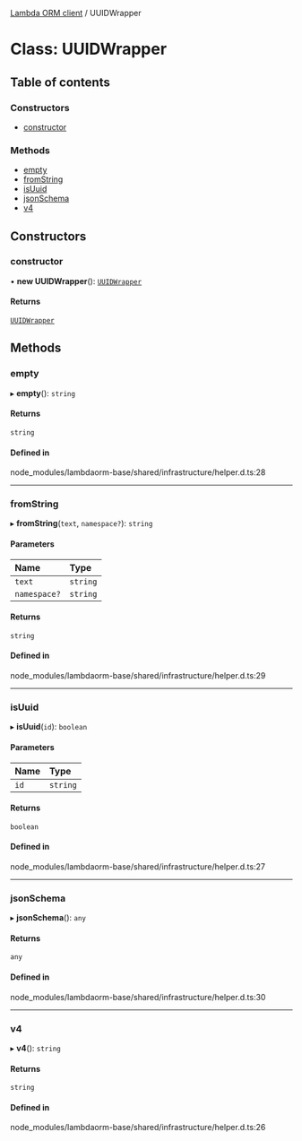 [Lambda ORM client](../README.md) / UUIDWrapper

# Class: UUIDWrapper

## Table of contents

### Constructors

- [constructor](UUIDWrapper.md#constructor)

### Methods

- [empty](UUIDWrapper.md#empty)
- [fromString](UUIDWrapper.md#fromstring)
- [isUuid](UUIDWrapper.md#isuuid)
- [jsonSchema](UUIDWrapper.md#jsonschema)
- [v4](UUIDWrapper.md#v4)

## Constructors

### constructor

• **new UUIDWrapper**(): [`UUIDWrapper`](UUIDWrapper.md)

#### Returns

[`UUIDWrapper`](UUIDWrapper.md)

## Methods

### empty

▸ **empty**(): `string`

#### Returns

`string`

#### Defined in

node_modules/lambdaorm-base/shared/infrastructure/helper.d.ts:28

___

### fromString

▸ **fromString**(`text`, `namespace?`): `string`

#### Parameters

| Name | Type |
| :------ | :------ |
| `text` | `string` |
| `namespace?` | `string` |

#### Returns

`string`

#### Defined in

node_modules/lambdaorm-base/shared/infrastructure/helper.d.ts:29

___

### isUuid

▸ **isUuid**(`id`): `boolean`

#### Parameters

| Name | Type |
| :------ | :------ |
| `id` | `string` |

#### Returns

`boolean`

#### Defined in

node_modules/lambdaorm-base/shared/infrastructure/helper.d.ts:27

___

### jsonSchema

▸ **jsonSchema**(): `any`

#### Returns

`any`

#### Defined in

node_modules/lambdaorm-base/shared/infrastructure/helper.d.ts:30

___

### v4

▸ **v4**(): `string`

#### Returns

`string`

#### Defined in

node_modules/lambdaorm-base/shared/infrastructure/helper.d.ts:26
